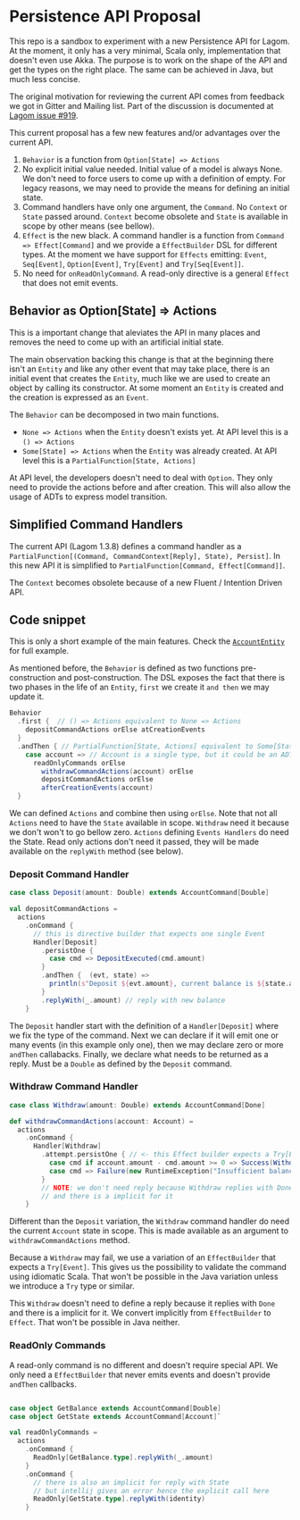 # Persistence API Proposal
This repo is a sandbox to experiment with a new Persistence API for Lagom. At the moment, it only has a very minimal, Scala only, implementation that doesn't even use Akka. The purpose is to work on the shape of the API and get the types on the right place. The same can be achieved in Java, but much less concise. 

The original motivation for reviewing the current API comes from feedback we got in Gitter and Mailing list. Part of the discussion is documented at [Lagom issue #919](https://github.com/lagom/lagom/issues/919).

This current proposal has a few new features and/or advantages over the current API. 

1. `Behavior` is a function from `Option[State] => Actions`
2. No explicit initial value needed. Initial value of a model is always None. We don't need to force users to come up with a definition of empty. For legacy reasons, we may need to provide the means for defining an initial state.
3. Command handlers have only one argument, the `Command`. No `Context` or `State` passed around. `Context` become obsolete and `State` is available in scope by other means (see bellow).
4. `Effect` is the new black. A command handler is a function from `Command => Effect[Command]` and we provide a `EffectBuilder` DSL for different types. At the moment we have support for `Effects` emitting: `Event`, `Seq[Event]`, `Option[Event]`, `Try[Event]` and `Try[Seq[Event]]`. 
5. No need for `onReadOnlyCommand`. A read-only directive is a general `Effect` that does not emit events.

## Behavior as Option[State] => Actions
This is a important change that aleviates the API in many places and removes the need to come up with an artificial initial state. 

The main observation backing this change is that at the beginning there isn't an `Entity` and like any other event that may take place, there is an initial event that creates the `Entity`, much like we are used to create an object by calling its constructor. At some moment an `Entity` is created and the creation is expressed as an `Event`.

The `Behavior` can be decomposed in two main functions.
* `None => Actions` when the `Entity` doesn't exists yet. At API level this is a `() => Actions`
* `Some[State] => Actions` when the `Entity` was already created.  At API level this is a `PartialFunction[State, Actions]`

At API level, the developers doesn't need to deal with `Option`. They only need to provide the actions before and after creation. This will also allow the usage of ADTs to express model transition. 

## Simplified Command Handlers
The current API (Lagom 1.3.8) defines a command handler as a `PartialFunction[(Command, CommandContext[Reply], State), Persist]`. In this new API it is simplified to `PartialFunction[Command, Effect[Command]]`. 

The `Context` becomes obsolete because of a new Fluent / Intention Driven API.

## Code snippet 

This is only a short example of the main features. Check the [`AccountEntity`](https://github.com/lagom/persistence-api-experiments/blob/master/src/main/scala/com/lightbend/lagom/core/persistence/effects/core/persistence/AccountEntity.scala) for full example. 

As mentioned before, the `Behavior` is defined as two functions pre-construction and post-construction. The DSL exposes the fact that there is two phases in the life of an `Entity`, `first` we create it `and then` we may update it. 

```scala
Behavior
  .first {  // () => Actions equivalent to None => Actions
    depositCommandActions orElse atCreationEvents
  }
  .andThen { // PartialFunction[State, Actions] equivalent to Some[State] => Actions
    case account => // Account is a single type, but it could be an ADT 
      readOnlyCommands orElse
        withdrawCommandActions(account) orElse
        depositCommandActions orElse
        afterCreationEvents(account)
  }
```

We can defined `Actions` and combine then using `orElse`. Note that not all `Actions` need to have the `State` available in scope. `Withdraw` need it because we don't won't to go bellow zero. `Actions` defining `Events Handlers` do need the State. Read only actions don't need it passed, they will be made available on the `replyWith` method (see below).

### Deposit Command Handler
```scala
case class Deposit(amount: Double) extends AccountCommand[Double]

val depositCommandActions =
  actions
    .onCommand {
      // this is directive builder that expects one single Event
      Handler[Deposit]
        .persistOne {
          case cmd => DepositExecuted(cmd.amount)
        }
        .andThen {  (evt, state) =>
          println(s"Deposit ${evt.amount}, current balance is ${state.amount}")
        }
        .replyWith(_.amount) // reply with new balance
    }
```
The `Deposit` handler start with the definition of a `Handler[Deposit]` where we fix the type of the command. Next we can declare if it will emit one or many events (in this example only one), then we may declare zero or more `andThen` callabacks. Finally, we declare what needs to be returned as a reply. Must be a `Double` as defined by the `Deposit` command.

### Withdraw Command Handler
```scala
case class Withdraw(amount: Double) extends AccountCommand[Done]

def withdrawCommandActions(account: Account) =
  actions
    .onCommand {
      Handler[Withdraw]
        .attempt.persistOne { // <- this Effect builder expects a Try[Event]
          case cmd if account.amount - cmd.amount >= 0 => Success(WithdrawExecuted(cmd.amount))
          case cmd => Failure(new RuntimeException("Insufficient balance"))
        }
        // NOTE: we don't need reply because Withdraw replies with Done
        // and there is a implicit for it
    }
```

Different than the `Deposit` variation, the `Withdraw` command handler do need the current `Account` state in scope. This is made available as an argument to `withdrawCommandActions` method. 

Because a `Withdraw` may fail, we use a variation of an `EffectBuilder` that expects a `Try[Event]`. This gives us the possibility to validate the command using idiomatic Scala. 
That won't be possible in the Java variation unless we introduce a `Try` type or similar. 

This `Withdraw` doesn't need to define a reply because it replies with `Done` and there is a implicit for it. We convert implicitly from `EffectBuilder` to `Effect`. That won't be possible in Java neither.

### ReadOnly Commands

A read-only command is no different and doesn't require special API. We only need a `EffectBuilder` that never emits events and doesn't provide `andThen` callbacks. 

```scala

case object GetBalance extends AccountCommand[Double]
case object GetState extends AccountCommand[Account]`

val readOnlyCommands =
  actions
    .onCommand {
      ReadOnly[GetBalance.type].replyWith(_.amount)
    }
    .onCommand {
      // there is also an implicit for reply with State
      // but intellij gives an error hence the explicit call here
      ReadOnly[GetState.type].replyWith(identity)
    }
```

      

